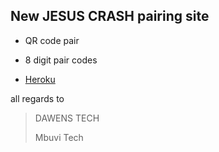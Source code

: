  ## New JESUS CRASH pairing site
 * QR code pair
 * 8 digit pair codes


* [Heroku](  https://heroku.com/deploy?template=https://github.com/dawens8/Pair-code)
 
 
 all regards to
 > DAWENS TECH
>
>
> 
 > Mbuvi Tech
